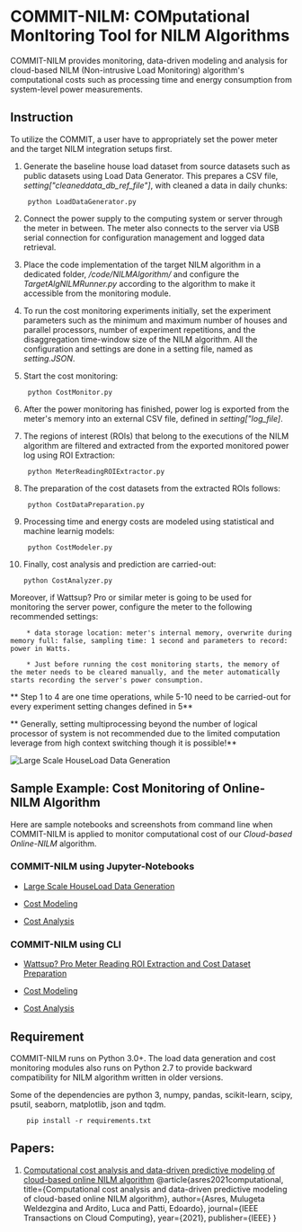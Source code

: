 # COMMIT-NILM: COMputational MonItoring Tool for NILM Algorithms

COMMIT-NILM provides monitoring, data-driven modeling and analysis for cloud-based NILM (Non-intrusive Load Monitoring) algorithm's computational costs such as processing time and energy consumption from system-level power measurements.

## Instruction

To utilize the COMMIT, a user have to appropriately set the power meter and the target NILM integration setups first.  
1. Generate the baseline house load dataset from source datasets such as public datasets using Load Data Generator. This prepares a CSV file, *setting["cleaneddata\_db\_ref\_file"]*, with cleaned a data in daily chunks:
        
        python LoadDataGenerator.py
        
2. Connect the power supply to the computing system or server through the meter in between. The meter also connects to the server via USB serial connection for configuration management and logged data retrieval. 
3. Place the code implementation of the target NILM algorithm in a dedicated folder, */code/NILMAlgorithm/* and configure the *TargetAlgNILMRunner.py* according to the algorithm to make it accessible from the monitoring module. 
4. To run the cost monitoring experiments initially, set the experiment parameters such as the minimum and maximum number of houses and parallel processors, number of experiment repetitions, and the disaggregation time-window  size of the NILM algorithm. All the configuration and settings are done in a setting file, named as *setting.JSON*. 
5. Start the cost monitoring:

        python CostMonitor.py
 
6. After the power monitoring has finished, power log is exported from the meter's memory into an external CSV file, defined in *setting["log_file]*. 
7. The regions of interest (ROIs) that belong to the executions of the NILM algorithm are filtered and extracted from the exported monitored power log using ROI Extraction:
  
        python MeterReadingROIExtractor.py
         
8. The preparation of the cost datasets from the extracted ROIs follows: 

        python CostDataPreparation.py

9. Processing time and energy costs are modeled using statistical and machine learnig models: 

        python CostModeler.py

10. Finally, cost analysis and prediction are carried-out: 

        python CostAnalyzer.py
      
Moreover, if Wattsup? Pro or similar meter is going to be used for monitoring the server power, configure the meter to the following recommended settings: 

        * data storage location: meter's internal memory, overwrite during memory full: false, sampling time: 1 second and parameters to record: power in Watts. 
        
        * Just before running the cost monitoring starts, the memory of the meter needs to be cleared manually, and the meter automatically starts recording the server's power consumption.

** Step 1 to 4 are one time operations, while 5-10 need to be carried-out for every experiment setting changes defined in 5**

** Generally, setting multiprocessing beyond the number of logical processor of system is not recommended due to the limited computation leverage from high context switching though it is possible!**

![Large Scale HouseLoad Data Generation](https://github.com/muleina/COMMIT-NILM/blob/master/COMMIT-NILM_instruction_howtouse.png)

## Sample Example: Cost Monitoring of Online-NILM Algorithm
Here are sample notebooks and screenshots from command line when COMMIT-NILM is applied to monitor computational cost of our *Cloud-based Online-NILM* algorithm. 

### COMMIT-NILM using Jupyter-Notebooks
* [Large Scale HouseLoad Data Generation](https://github.com/muleina/COMMIT-NILM/blob/master/code/notebooks/COMMIT-NILM_prepare_largescale_houseloaddata_dbref_example.ipynb)

* [Cost Modeling](https://github.com/muleina/COMMIT-NILM/blob/master/code/notebooks/COMMIT-NILM_cost_modeling_example.ipynb)

* [Cost Analysis](https://github.com/muleina/COMMIT-NILM/blob/master/code/notebooks/COMMIT-NILM_cost_analysis_example.ipynb)

### COMMIT-NILM using CLI
* [Wattsup? Pro Meter Reading ROI Extraction and Cost Dataset Preparation](https://github.com/muleina/COMMIT-NILM/blob/master/code/results/System_CVS/costlog_2/README.md)

* [Cost Modeling](https://github.com/muleina/COMMIT-NILM/blob/master/code/results/System_CVS/modeling/README.md)

* [Cost Analysis](https://github.com/muleina/COMMIT-NILM/blob/master/code/results/System_CVS/analysis/README.md)

## Requirement
COMMIT-NILM runs on Python 3.0+. The load data generation and cost monitoring modules also runs on Python 2.7 to provide backward compatibility for NILM algorithm written in older versions.

Some of the dependencies are python 3, numpy, pandas, scikit-learn, scipy, psutil, seaborn, matplotlib, json and tqdm.

        pip install -r requirements.txt
        
## Papers: 
1. [Computational cost analysis and data-driven predictive modeling of cloud-based online NILM algorithm](https://ieeexplore.ieee.org/abstract/document/9325000) 
        @article{asres2021computational,
          title={Computational cost analysis and data-driven predictive modeling of cloud-based online NILM algorithm},
          author={Asres, Mulugeta Weldezgina and Ardito, Luca and Patti, Edoardo},
          journal={IEEE Transactions on Cloud Computing},
          year={2021},
          publisher={IEEE}
        }

